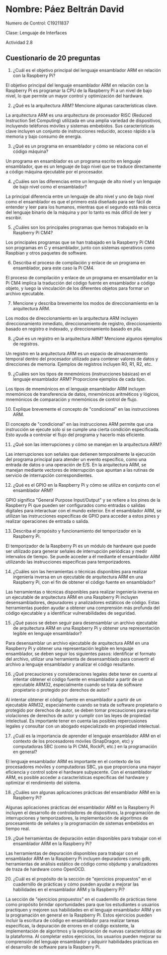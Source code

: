 # Nombre: Páez Beltrán David
Numero de Control: C19211837

Clase: Lenguaje de Interfaces

Actividad 2.8
## Cuestionario de 20 preguntas

1.	¿Cuál es el objetivo principal del lenguaje ensamblador ARM en relación con la Raspberry Pi?

El objetivo principal del lenguaje ensamblador ARM en relación con la Raspberry Pi es programar la CPU de la Raspberry Pi a un nivel de bajo nivel, lo que permite un mayor control y optimización del hardware.


2.	¿Qué es la arquitectura ARM? Mencione algunas características clave.

La arquitectura ARM es una arquitectura de procesador RISC (Reduced Instruction Set Computing) utilizada en una amplia variedad de dispositivos, incluyendo teléfonos móviles y sistemas embebidos. Sus características clave incluyen un conjunto de instrucciones reducido, acceso rápido a la memoria y bajo consumo de energía.


3.	¿Qué es un programa en ensamblador y cómo se relaciona con el código máquina?

Un programa en ensamblador es un programa escrito en lenguaje ensamblador, que es un lenguaje de bajo nivel que se traduce directamente a código máquina ejecutable por el procesador.


4.	¿Cuáles son las diferencias entre un lenguaje de alto nivel y un lenguaje de bajo nivel como el ensamblador?

La principal diferencia entre un lenguaje de alto nivel y uno de bajo nivel como el ensamblador es que el primero está diseñado para ser fácil de entender y leer para los humanos, mientras que el segundo está más cerca del lenguaje binario de la máquina y por lo tanto es más difícil de leer y escribir.


5.	¿Cuáles son los principales programas que hemos trabajado en la Raspberry Pi CM4?

Los principales programas que se han trabajado en la Raspberry Pi CM4 son programas en C y ensamblador, junto con sistemas operativos como Raspbian y otros paquetes de software.


6.	Describa el proceso de compilación y enlace de un programa en ensamblador, para este caso la Pi CM4.

El proceso de compilación y enlace de un programa en ensamblador en la Pi CM4 implica la traducción del código fuente en ensamblador a código objeto, y luego la vinculación de los diferentes objetos para formar un archivo ejecutable.


7.	Mencione y describa brevemente los modos de direccionamiento en la arquitectura ARM.

Los modos de direccionamiento en la arquitectura ARM incluyen direccionamiento inmediato, direccionamiento de registro, direccionamiento basado en registro e indexado, y direccionamiento basado en pila.


8.	¿Qué es un registro en la arquitectura ARM? Mencione algunos ejemplos de registros.

Un registro en la arquitectura ARM es un espacio de almacenamiento temporal dentro del procesador utilizado para contener valores de datos y direcciones de memoria. Ejemplos de registros incluyen R0, R1, R2, etc.


9.	¿Cuáles son los tipos de mnemónicos (instrucciones básicas) en el lenguaje ensamblador ARM? Proporcione ejemplos de cada tipo.

Los tipos de mnemónicos en el lenguaje ensamblador ARM incluyen mnemónicos de transferencia de datos, mnemónicos aritméticos y lógicos, mnemónicos de comparación y mnemónicos de control de flujo.


10.	Explique brevemente el concepto de "condicional" en las instrucciones ARM.

El concepto de "condicional" en las instrucciones ARM permite que una instrucción se ejecute solo si se cumple una cierta condición especificada. Esto ayuda a controlar el flujo del programa y hacerlo más eficiente.


11.	¿Qué son las interrupciones y cómo se manejan en la arquitectura ARM?

Las interrupciones son señales que detienen temporalmente la ejecución del programa principal para atender un evento específico, como una entrada de datos o una operación de E/S. En la arquitectura ARM, se manejan mediante vectores de interrupción que apuntan a las rutinas de servicio de interrupción correspondientes.


12.	¿Qué es el GPIO en la Raspberry Pi y cómo se utiliza en conjunto con el ensamblador ARM?

GPIO significa "General Purpose Input/Output" y se refiere a los pines de la Raspberry Pi que pueden ser configurados como entradas o salidas digitales para interactuar con el mundo exterior. En el ensamblador ARM, se utilizan las instrucciones específicas de GPIO para acceder a estos pines y realizar operaciones de entrada o salida.


13.	Describa el propósito y funcionamiento del temporizador en la Raspberry Pi.

El temporizador de la Raspberry Pi es un módulo de hardware que puede ser utilizado para generar señales de interrupción periódicas y medir intervalos de tiempo. Se puede acceder a él mediante el ensamblador ARM utilizando las instrucciones específicas para temporizadores.


14.	¿Cuáles son las herramientas o técnicas disponibles para realizar ingeniería inversa en un ejecutable de arquitectura ARM en una Raspberry Pi, con el fin de obtener el código fuente en ensamblador?

Las herramientas o técnicas disponibles para realizar ingeniería inversa en un ejecutable de arquitectura ARM en una Raspberry Pi incluyen desensambladores, depuradores y analizadores estáticos de código. Estas herramientas pueden ayudar a obtener una comprensión más profunda del código ejecutable y a identificar vulnerabilidades de seguridad.


15.	¿Qué pasos se deben seguir para desensamblar un archivo ejecutable de arquitectura ARM en una Raspberry Pi y obtener una representación legible en lenguaje ensamblador?

Para desensamblar un archivo ejecutable de arquitectura ARM en una Raspberry Pi y obtener una representación legible en lenguaje ensamblador, se deben seguir los siguientes pasos: identificar el formato del archivo, utilizar una herramienta de desensamblado para convertir el archivo a lenguaje ensamblador y analizar el código resultante.


16.	¿Qué precauciones y consideraciones legales debe tener en cuenta al intentar obtener el código fuente en ensamblador a partir de un ejecutable ARM32, especialmente cuando se trata de software propietario o protegido por derechos de autor?

Al intentar obtener el código fuente en ensamblador a partir de un ejecutable ARM32, especialmente cuando se trata de software propietario o protegido por derechos de autor, se deben tomar precauciones para evitar violaciones de derechos de autor y cumplir con las leyes de propiedad intelectual. Es importante tener en cuenta las posibles repercusiones legales y consultar con un abogado especializado en propiedad intelectual.


17.	¿Cuál es la importancia de aprender el lenguaje ensamblador ARM en el contexto de los procesadores móviles (SnapDragon, etc) y computadoras SBC (como la Pi CM4, RockPi, etc.) en la programación en general?

El lenguaje ensamblador ARM es importante en el contexto de los procesadores móviles y computadoras SBC, ya que proporciona una mayor eficiencia y control sobre el hardware subyacente. Con el ensamblador ARM, es posible acceder a características específicas del hardware y optimizar el rendimiento del sistema.


18.	¿Cuáles son algunas aplicaciones prácticas del ensamblador ARM en la Raspberry Pi?

Algunas aplicaciones prácticas del ensamblador ARM en la Raspberry Pi incluyen el desarrollo de controladores de dispositivos, la programación de interrupciones y temporizadores, la implementación de algoritmos de procesamiento de señales y la programación de sistemas embebidos en tiempo real.


19.	¿Qué herramientas de depuración están disponibles para trabajar con el ensamblador ARM en la Raspberry Pi?

Las herramientas de depuración disponibles para trabajar con el ensamblador ARM en la Raspberry Pi incluyen depuradores como gdb, herramientas de análisis estático de código como objdump y analizadores de traza de hardware como OpenOCD.


20.	¿Cuál es el propósito de la sección de "ejercicios propuestos" en el cuadernillo de prácticas y cómo pueden ayudar a mejorar las habilidades en el ensamblador ARM y la Raspberry Pi?

La sección de "ejercicios propuestos" en el cuadernillo de prácticas tiene como propósito brindar oportunidades para que los estudiantes o usuarios practiquen y mejoren sus habilidades en el lenguaje ensamblador ARM y en la programación en general en la Raspberry Pi. Estos ejercicios pueden incluir la escritura de código en ensamblador para realizar tareas específicas, la depuración de errores en el código existente, la implementación de algoritmos y la exploración de nuevas características de la plataforma. Al completar estos ejercicios, los usuarios pueden mejorar su comprensión del lenguaje ensamblador y adquirir habilidades prácticas en el desarrollo de software para la Raspberry Pi.
